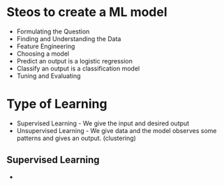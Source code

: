 
# Steos to create a ML model

-  Formulating the Question
-  Finding and Understanding the Data
-  Feature Engineering
-  Choosing a model
-  Predict an output is a logistic regression
-  Classify an output is a classification model
-  Tuning and Evaluating

# Type of Learning
- Supervised Learning  - We give the input and desired output
- Unsupervised Learning - We give data and the model observes some patterns and gives an output. (clustering)


## Supervised Learning

- 